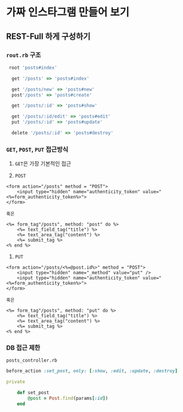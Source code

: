 # 가짜 인스타그램 만들어 보기

## REST-Full 하게 구성하기

### `rout.rb` 구조

``` ruby
 root 'posts#index'

  get '/posts' => 'posts#index'

  get '/posts/new' => 'posts#new'
  post'/posts' => 'posts#create'

  get '/posts/:id' => 'posts#show'

  get '/posts/:id/edit' => 'posts#edit'
  put '/posts/:id' => 'posts#update'

  delete '/posts/:id' => 'posts#destroy'
```

### `GET`, `POST`, `PUT` 접근방식

1. `GET`은 가장 기본적인 접근

1. `POST`

```erb
<form action="/posts" method = "POST">
    <input type="hidden" name="authenticity_token" value="<%=form_authenticity_token%>">
</form>
```

    혹은

```erb
<%= form_tag"/posts", method: "post" do %>
    <%= text_field_tag("title") %>
    <%= text_area_tag("content") %>
    <%= submit_tag %>
<% end %>
```

1. `PUT`

```erb
<form action="/posts/<%=@post.id%>" method = "POST">
    <input type="hidden" name="_method" value="put" />
    <input type="hidden" name="authenticity_token" value="<%=form_authenticity_token%>">
</form>
```

    혹은

```erb
<%= form_tag"/posts", method: "put" do %>
    <%= text_field_tag("title") %>
    <%= text_area_tag("content") %>
    <%= submit_tag %>
<% end %>
```

### DB 접근 제한

`posts_controller.rb`

```ruby
before_action :set_post, only: [:show, :edit, :update, :destroy]

private

    def set_post
        @post = Post.find(params[:id])
    end
```